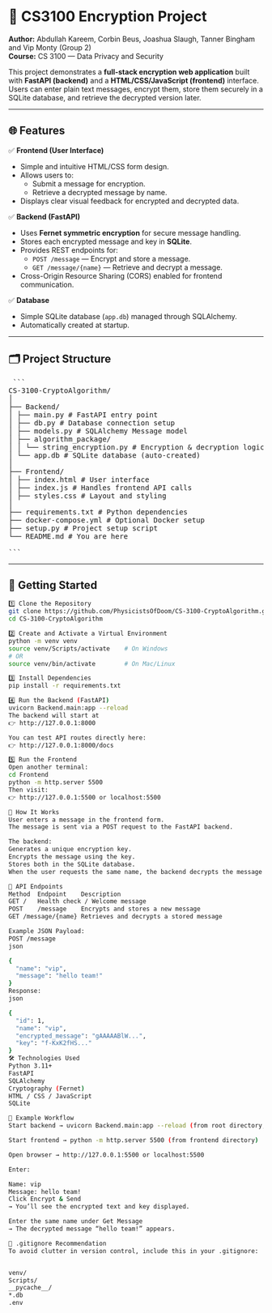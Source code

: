# 🔐 CS3100 Encryption Project
**Author:** Abdullah Kareem, Corbin Beus, Joashua Slaugh, Tanner Bingham and Vip Monty (Group 2)  
**Course:** CS 3100 — Data Privacy and Security  

This project demonstrates a **full-stack encryption web application** built with **FastAPI (backend)** and a **HTML/CSS/JavaScript (frontend)** interface.  
Users can enter plain text messages, encrypt them, store them securely in a SQLite database, and retrieve the decrypted version later.

---

## 🌐 Features

✅ **Frontend (User Interface)**
- Simple and intuitive HTML/CSS form design.  
- Allows users to:
  - Submit a message for encryption.
  - Retrieve a decrypted message by name.
- Displays clear visual feedback for encrypted and decrypted data.

✅ **Backend (FastAPI)**
- Uses **Fernet symmetric encryption** for secure message handling.
- Stores each encrypted message and key in **SQLite**.
- Provides REST endpoints for:
  - `POST /message` — Encrypt and store a message.
  - `GET /message/{name}` — Retrieve and decrypt a message.
- Cross-Origin Resource Sharing (CORS) enabled for frontend communication.

✅ **Database**
- Simple SQLite database (`app.db`) managed through SQLAlchemy.
- Automatically created at startup.

---

## 🗂️ Project Structure
<pre> ```
CS-3100-CryptoAlgorithm/
│
├── Backend/
│ ├── main.py # FastAPI entry point
│ ├── db.py # Database connection setup
│ ├── models.py # SQLAlchemy Message model
│ ├── algorithm_package/
│ │ └── string_encryption.py # Encryption & decryption logic
│ └── app.db # SQLite database (auto-created)
│
├── Frontend/
│ ├── index.html # User interface
│ ├── index.js # Handles frontend API calls
│ ├── styles.css # Layout and styling
│
├── requirements.txt # Python dependencies
├── docker-compose.yml # Optional Docker setup
├── setup.py # Project setup script
└── README.md # You are here

``` </pre>

---

## 🚀 Getting Started

 

```bash
1️⃣ Clone the Repository
git clone https://github.com/PhysicistsOfDoom/CS-3100-CryptoAlgorithm.git
cd CS-3100-CryptoAlgorithm

2️⃣ Create and Activate a Virtual Environment
python -m venv venv
source venv/Scripts/activate    # On Windows
# OR
source venv/bin/activate        # On Mac/Linux

3️⃣ Install Dependencies
pip install -r requirements.txt

4️⃣ Run the Backend (FastAPI)
uvicorn Backend.main:app --reload
The backend will start at
👉 http://127.0.0.1:8000

You can test API routes directly here:
👉 http://127.0.0.1:8000/docs

5️⃣ Run the Frontend
Open another terminal:
cd Frontend
python -m http.server 5500
Then visit:
👉 http://127.0.0.1:5500 or localhost:5500

🧠 How It Works
User enters a message in the frontend form.
The message is sent via a POST request to the FastAPI backend.

The backend:
Generates a unique encryption key.
Encrypts the message using the key.
Stores both in the SQLite database.
When the user requests the same name, the backend decrypts the message and returns it.

📡 API Endpoints
Method	Endpoint	Description
GET	/	Health check / Welcome message
POST	/message	Encrypts and stores a new message
GET	/message/{name}	Retrieves and decrypts a stored message

Example JSON Payload:
POST /message
json

{
  "name": "vip",
  "message": "hello team!"
}
Response:
json

{
  "id": 1,
  "name": "vip",
  "encrypted_message": "gAAAAABlW...",
  "key": "f-KxK2fHS..."
}
🛠️ Technologies Used
Python 3.11+
FastAPI
SQLAlchemy
Cryptography (Fernet)
HTML / CSS / JavaScript
SQLite

📘 Example Workflow
Start backend → uvicorn Backend.main:app --reload (from root directory, which contains both backend and frontend directory)

Start frontend → python -m http.server 5500 (from frontend directory)

Open browser → http://127.0.0.1:5500 or localhost:5500

Enter:

Name: vip
Message: hello team!
Click Encrypt & Send
→ You’ll see the encrypted text and key displayed.

Enter the same name under Get Message
→ The decrypted message “hello team!” appears.

🧹 .gitignore Recommendation
To avoid clutter in version control, include this in your .gitignore:


venv/
Scripts/
__pycache__/
*.db
.env